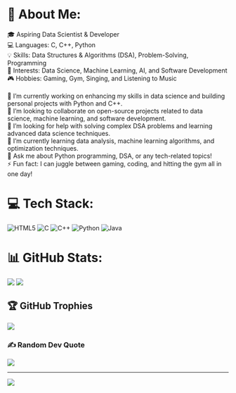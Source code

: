 # 💫 About Me:
🎓 Aspiring Data Scientist & Developer<br>
💻 Languages: C, C++, Python<br>
💡 Skills: Data Structures & Algorithms (DSA), Problem-Solving, Programming<br>
🔬 Interests: Data Science, Machine Learning, AI, and Software Development<br>🎮 Hobbies: Gaming, Gym, Singing, and Listening to Music<br><br>
🔭 I’m currently working on enhancing my skills in data science and building personal projects with Python and C++.<br>
👯 I’m looking to collaborate on open-source projects related to data science, machine learning, and software development.<br>
🤝 I’m looking for help with solving complex DSA problems and learning advanced data science techniques.<br>
🌱 I’m currently learning data analysis, machine learning algorithms, and optimization techniques.<br>
💬 Ask me about Python programming, DSA, or any tech-related topics!<br>
⚡ Fun fact: I can juggle between gaming, coding, and hitting the gym all in one day!


# 💻 Tech Stack:
![HTML5](https://img.shields.io/badge/html5-%23E34F26.svg?style=for-the-badge&logo=html5&logoColor=white) ![C](https://img.shields.io/badge/c-%2300599C.svg?style=for-the-badge&logo=c&logoColor=white) ![C++](https://img.shields.io/badge/c++-%2300599C.svg?style=for-the-badge&logo=c%2B%2B&logoColor=white) ![Python](https://img.shields.io/badge/python-3670A0?style=for-the-badge&logo=python&logoColor=ffdd54) ![Java](https://img.shields.io/badge/java-%23ED8B00.svg?style=for-the-badge&logo=openjdk&logoColor=white)

# 📊 GitHub Stats:
![](https://github-readme-streak-stats.herokuapp.com/?user=manthan707-ds&theme=radical&hide_border=false)
![](https://github-readme-stats.vercel.app/api?username=manthan707-ds&theme=radical&hide_border=false&include_all_commits=false&count_private=false)<br/>

## 🏆 GitHub Trophies
![](https://github-profile-trophy.vercel.app/?username=manthan707-ds&theme=radical&no-frame=false&no-bg=true&margin-w=4)

### ✍️ Random Dev Quote
![](https://quotes-github-readme.vercel.app/api?type=horizontal&theme=radical)

---
[![](https://visitcount.itsvg.in/api?id=manthan707-ds&icon=0&color=0)](https://visitcount.itsvg.in)

<!-- Proudly created with GPRM ( https://gprm.itsvg.in ) -->
